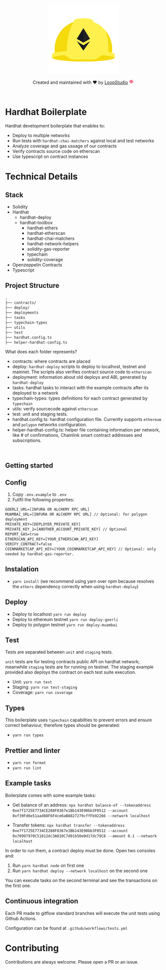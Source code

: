 <br/>
<p align="center">
  <img src="./hardhat.png" width="225" alt="Hardhat logo">
  <div align="center"> Created and maintained with ❤️ by
    <a href="[https://loopstudio.dev/](https://loopstudio.dev/)">LoopStudio</a>
    <img src="./loop.png" width="15" alt="Hardhat logo">

  </div>

  </p>
<br/>

# Hardhat Boilerplate

Hardhat development boilerplate that enables to:

- Deploy to multiple networks
- Run tests with `hardhat-chai-matchers` against local and test networks
- Analyze coverage and gas ussage of our contracts
- Verify contracts source code on etherscan
- Use typescript on contract instances

# Technical Details

## Stack

- Solidity
- Hardhat
  - hardhat-deploy
  - hardhat-toolbox
    - hardhat-ethers
    - hardhat-etherscan
    - hardhat-chai-matchers
    - hardhat-network-helpers
    - solidity-gas-reporter
    - typechain
    - solidity-coverage
- Openzeppelin Contracts
- Typescript

## Project Structure

```
.
├── contracts/
├── deploy/
├── deployments
├── tasks
├── typechain-types
├── utils
├── test
├── hardhat.config.ts
├── helper-hardhat-config.ts
```

What does each folder represents?

- contracts: where contracts are placed
- deploy: `hardhat-deploy` scripts to deploy to localhost, testnet and mainnet. The scripts also verifies contract source code to `etherscan`
- deployment: information about old deploys and ABI, generated by `hardhat-deploy`
- tasks: hardhat tasks to interact with the example contracts after its deployed to a network
- typechain-types: types definitions for each contract generated by `typechain`
- utils: verify sourcecode against `etherscan`
- test: unit and staging tests.
- hardhat.config.ts: hardhat configuration file. Currenlty supports `ethereum` and `polygon` networks configuration.
- helper-hardhat-config.ts: helper file containing information per network, like # of confirmations, Chainlink smart contract addresses and subscriptions.

` `

## Getting started

## Config

1. Copy `.env.example` to `.env`
2. Fullfil the following properties:

```
GOERLI_URL=[INFURA OR ALCHEMY RPC URL]
MUAMBAI_URL=[INFURA OR ALCHEMY RPC URL] // Optional: for polygon deployment
PRIVATE_KEY=[DEPLOYER_PRIVATE_KEY]
PRIVATE_KEY_2=[ANOTHER_ACCOUNT_PRIVATE_KEY] // Optional
REPORT_GAS=true
ETHERSCAN_API_KEY=[YOUR_ETHERSCAN_API_KEY]
VERIFY_CONTRACT=false
COINMARKETCAP_API_KEY=[YOUR_COINMARKETCAP_API_KEY] // Optional: only needed by hardhat-gas-reporter.
```

## Instalation

- `yarn install` (we recommend using yarn over npm because resolves the `ethers` dependency correctly when using `hardhat-deploy`)

## Deploy

- Deploy to localhost `yarn run deploy`
- Deploy to ethereum testnet `yarn run deploy-goerli`
- Deploy to polygon testnet `yarn run deploy-muambai`

## Test

Tests are separated between `unit` and `staging` tests.

`unit` tests are for testing contracts public API on hardhat network; meanwhile `staging` tests are for running on testnet. The staging example provided also deploys the contract on each test suite execution.

- Unit: `yarn run test`
- Staging: `yarn run test-staging`
- Coverage: `yarn run coverage`

## Types

This boilerplate uses `typechain` capabilties to prevent errors and ensure correct behaviour, therefore types should be generated:

- `yarn run types`

## Prettier and linter

- `yarn run format`
- `yarn run lint`

## Example tasks

Boilerplate comes with some example tasks:

- Get balance of an address: `npx hardhat balance-of --tokenaddress 0xe7f1725E7734CE288F8367e1Bb143E90bb3F0512 --account 0xf39Fd6e51aad88F6F4ce6aB8827279cffFb92266 --network localhost`

- Transfer tokens: `npx hardhat transfer --tokenaddress 0xe7f1725E7734CE288F8367e1Bb143E90bb3F0512 --account 0x70997970C51812dc3A010C7d01b50e0d17dc79C8 --amount 0.1 --network localhost`

In order to run them, a contract deploy must be done. Open two consoles and:

1. Run `yarn hardhat node` on first one
2. Run `yarn hardhat deploy --network localhost` on the second one

You can execute tasks on the second terminal and see the transactions on the first one.

## Continuous integration

Each PR made to gitflow standard branches will execute the unit tests using Github Actions.

Configuration can be found at `.github/workflows/tests.yml`

# Contributing

Contributions are always welcome. Please open a PR or an issue.
